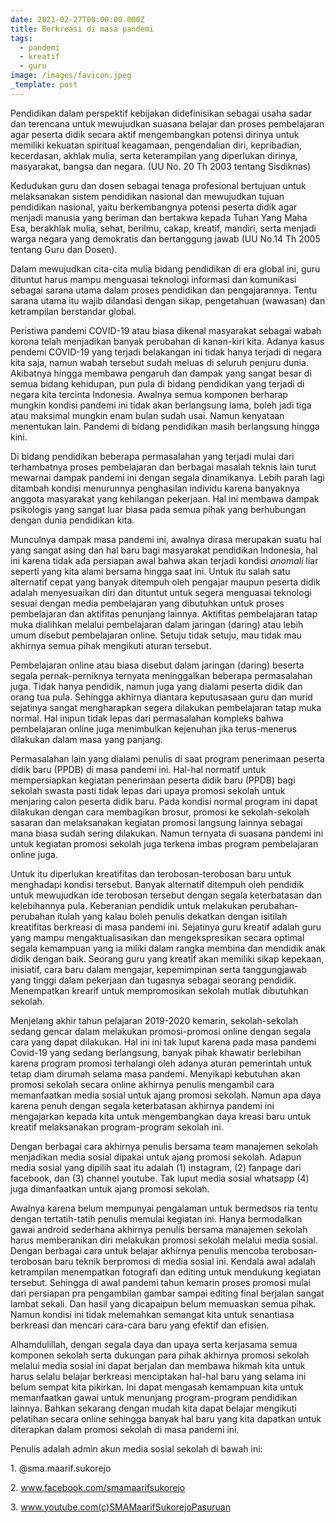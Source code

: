 ```yaml
---
date: 2021-02-27T00:00:00.000Z
title: Berkreasi di masa pandemi
tags:
  - pandemi
  - kreatif
  - guru
image: /images/favicon.jpeg
_template: post
---
```


Pendidikan dalam perspektif kebijakan didefinisikan sebagai usaha sadar dan terencana untuk mewujudkan suasana belajar dan proses pembelajaran agar peserta didik secara aktif mengembangkan potensi dirinya untuk memiliki kekuatan spiritual keagamaan, pengendalian diri, kepribadian, kecerdasan, akhlak mulia, serta keterampilan yang diperlukan dirinya, masyarakat, bangsa dan negara. (UU No. 20 Th 2003 tentang Sisdiknas)

Kedudukan guru dan dosen sebagai tenaga profesional bertujuan untuk melaksanakan sistem pendidikan nasional dan mewujudkan tujuan pendidikan nasional, yaitu berkembangnya potensi peserta didik agar menjadi manusia yang beriman dan bertakwa kepada Tuhan Yang Maha Esa, berakhlak mulia, sehat, berilmu, cakap, kreatif, mandiri, serta menjadi warga negara yang demokratis dan bertanggung jawab (UU No.14 Th 2005 tentang Guru dan Dosen).

Dalam mewujudkan cita-cita mulia bidang pendidikan di era global ini, guru dituntut harus mampu menguasai teknologi informasi dan komunikasi sebagai sarana utama dalam proses pendidikan dan pengajarannya. Tentu sarana utama itu wajib dilandasi dengan sikap, pengetahuan (wawasan) dan ketrampilan berstandar global.

Peristiwa pandemi COVID-19 atau biasa dikenal masyarakat sebagai wabah korona telah menjadikan banyak perubahan di kanan-kiri kita. Adanya kasus pendemi COVID-19 yang terjadi belakangan ini tidak hanya terjadi di negara kita saja, namun wabah tersebut sudah meluas di seluruh penjuru dunia. Akibatnya hingga membawa pengaruh dan dampak yang sangat besar di semua bidang kehidupan, pun pula di bidang pendidikan yang terjadi di negara kita tercinta Indonesia. Awalnya semua komponen berharap mungkin kondisi pandemi ini tidak akan berlangsung lama, boleh jadi tiga atau maksimal mungkin enam bulan sudah usai. Namun kenyataan menentukan lain. Pandemi di bidang pendidikan masih berlangsung hingga kini.

Di bidang pendidikan beberapa permasalahan yang terjadi mulai dari terhambatnya proses pembelajaran dan berbagai masalah teknis lain turut mewarnai dampak pandemi ini dengan segala dinamikanya. Lebih parah lagi ditambah kondisi menurunnya penghasilan individu karena banyaknya anggota masyarakat yang kehilangan pekerjaan. Hal ini membawa dampak psikologis yang sangat luar biasa pada semua pihak yang berhubungan dengan dunia pendidikan kita.

Munculnya dampak masa pandemi ini, awalnya dirasa merupakan suatu hal yang sangat asing dan hal baru bagi masyarakat pendidikan Indonesia, hal ini karena tidak ada persiapan awal bahwa akan terjadi kondisi _anomali_ liar seperti yang kita alami bersama hingga saat ini. Untuk itu salah satu alternatif cepat yang banyak ditempuh oleh pengajar maupun peserta didik adalah menyesuaikan diri dan dituntut untuk segera menguasai teknologi sesuai dengan media pembelajaran yang dibutuhkan untuk proses pembelajaran dan aktifitas penunjang lainnya. Aktifitas pembelajaran tatap muka dialihkan melalui pembelajaran dalam jaringan (daring) atau lebih umum disebut pembelajaran online. Setuju tidak setuju, mau tidak mau akhirnya semua pihak mengikuti aturan tersebut.

Pembelajaran online atau biasa disebut dalam jaringan (daring) beserta segala pernak-perniknya ternyata meninggalkan beberapa permasalahan juga. Tidak hanya pendidik, namun juga yang dialami peserta didik dan orang tua pula. Sehingga akhirnya diantara keputusasaan guru dan murid sejatinya sangat mengharapkan segera dilakukan pembelajaran tatap muka normal. Hal inipun tidak lepas dari permasalahan kompleks bahwa pembelajaran online juga menimbulkan kejenuhan jika terus-menerus dilakukan dalam masa yang panjang.

Permasalahan lain yang dialami penulis di saat program penerimaan peserta didik baru (PPDB) di masa pandemi ini. Hal-hal normatif untuk mempersiapkan kegiatan penerimaan peserta didik baru (PPDB) bagi sekolah swasta pasti tidak lepas dari upaya promosi sekolah untuk menjaring calon peserta didik baru. Pada kondisi normal program ini dapat dilakukan dengan cara membagikan brosur, promosi ke sekolah-sekolah sasaran dan melaksanakan kegiatan promosi langsung lainnya sebagai mana biasa sudah sering dilakukan. Namun ternyata di suasana pandemi ini untuk kegiatan promosi sekolah juga terkena imbas program pembelajaran online juga.

Untuk itu diperlukan kreatifitas dan terobosan-terobosan baru untuk menghadapi kondisi tersebut. Banyak alternatif ditempuh oleh pendidik untuk mewujudkan ide terobosan tersebut dengan segala keterbatasan dan kelebihannya pula. Keberanian pendidik untuk melakukan perubahan-perubahan itulah yang kalau boleh penulis dekatkan dengan isitilah kreatifitas berkreasi di masa pandemi ini. Sejatinya guru kreatif adalah guru yang mampu mengaktualisasikan dan mengekspresikan secara optimal segala kemampuan yang ia miliki dalam rangka membina dan mendidik anak didik dengan baik. Seorang guru yang kreatif akan memiliki sikap kepekaan, inisiatif, cara baru dalam mengajar, kepemimpinan serta tanggungjawab yang tinggi dalam pekerjaan dan tugasnya sebagai seorang pendidik. Menempatkan krearif untuk mempromosikan sekolah mutlak dibutuhkan sekolah.

Menjelang akhir tahun pelajaran 2019-2020 kemarin, sekolah-sekolah sedang gencar dalam melakukan promosi-promosi online dengan segala cara yang dapat dilakukan. Hal ini ini tak luput karena pada masa pandemi Covid-19 yang sedang berlangsung, banyak pihak khawatir berlebihan karena program promosi terhalangi oleh adanya aturan pemerintah untuk tetap diam dirumah selama masa pandemi. Menyikapi kebutuhan akan promosi sekolah secara online akhirnya penulis mengambil cara memanfaatkan media sosial untuk ajang promosi sekolah. Namun apa daya karena penuh dengan segala keterbatasan akhirnya pandemi ini mengajarkan kepada kita untuk mengembangkan daya kreasi baru untuk kreatif melaksanakan program-program sekolah ini.

Dengan berbagai cara akhirnya penulis bersama team manajemen sekolah menjadikan media sosial dipakai untuk ajang promosi sekolah. Adapun media sosial yang dipilih saat itu adalah (1) instagram, (2) fanpage dari facebook, dan (3) channel youtube. Tak luput media sosial whatsapp (4) juga dimanfaatkan untuk ajang promosi sekolah.

Awalnya karena belum mempunyai pengalaman untuk bermedsos ria tentu dengan tertatih-tatih penulis memulai kegiatan ini. Hanya bermodalkan gawai android sederhana akhirnya penulis bersama manajemen sekolah harus memberanikan diri melakukan promosi sekolah melalui media sosial. Dengan berbagai cara untuk belajar akhirnya penulis mencoba terobosan-terobosan baru teknik berpromosi di media sosial ini. Kendala awal adalah ketrampilan menempatkan fotografi dan editing untuk mendukung kegiatan tersebut. Sehingga di awal pandemi tahun kemarin proses promosi mulai dari persiapan pra pengambilan gambar sampai editing final berjalan sangat lambat sekali. Dan hasil yang dicapaipun belum memuaskan semua pihak. Namun kondisi ini tidak melemahkan semangat kita untuk senantiasa berkreasi dan mencari cara-cara baru yang efektif dan efisien.

Alhamdulillah, dengan segala daya dan upaya serta kerjasama semua komponen sekolah serta dukungan para pihak akhirnya promosi sekolah melalui media sosial ini dapat berjalan dan membawa hikmah kita untuk harus selalu belajar berkreasi menciptakan hal-hal baru yang selama ini belum sempat kita pikirkan. Ini dapat mengasah kemampuan kita untuk memanfaatkan gawai untuk menunjang program-program pendidikan lainnya. Bahkan sekarang dengan mudah kita dapat belajar mengikuti pelatihan secara online sehingga banyak hal baru yang kita dapatkan untuk diterapkan dalam promosi sekolah di masa pandemi ini.

Penulis adalah admin akun media sosial sekolah di bawah ini:

1\. @sma.maarif.sukorejo

2\. www.facebook.com/smamaarifsukorejo

3\. www.youtube.com(c)SMAMaarifSukorejoPasuruan
